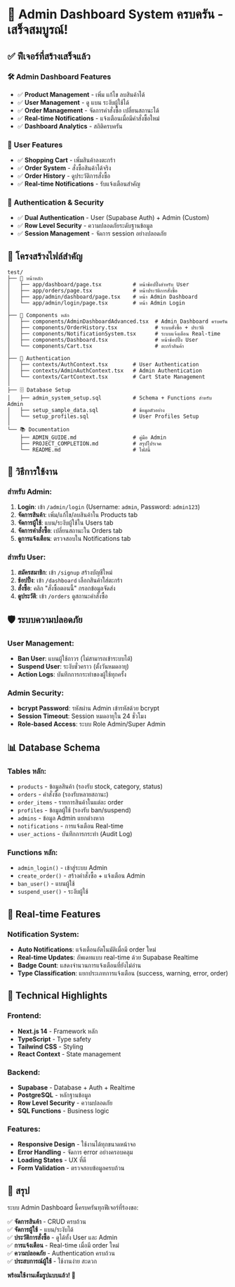# 🎉 **Admin Dashboard System ครบครัน - เสร็จสมบูรณ์!**

## ✅ **ฟีเจอร์ที่สร้างเสร็จแล้ว**

### 🛠️ **Admin Dashboard Features**
- ✅ **Product Management** - เพิ่ม แก้ไข ลบสินค้าได้
- ✅ **User Management** - ดู แบน ระงับผู้ใช้ได้  
- ✅ **Order Management** - จัดการคำสั่งซื้อ เปลี่ยนสถานะได้
- ✅ **Real-time Notifications** - แจ้งเตือนเมื่อมีคำสั่งซื้อใหม่
- ✅ **Dashboard Analytics** - สถิติครบครัน

### 👥 **User Features**
- ✅ **Shopping Cart** - เพิ่มสินค้าลงตะกร้า
- ✅ **Order System** - สั่งซื้อสินค้าได้จริง
- ✅ **Order History** - ดูประวัติการสั่งซื้อ
- ✅ **Real-time Notifications** - รับแจ้งเตือนสำคัญ

### 🔐 **Authentication & Security**
- ✅ **Dual Authentication** - User (Supabase Auth) + Admin (Custom)
- ✅ **Row Level Security** - ความปลอดภัยระดับฐานข้อมูล
- ✅ **Session Management** - จัดการ session อย่างปลอดภัย

## 📁 **โครงสร้างไฟล์สำคัญ**

```
test/
├── 🎯 หน้าหลัก
│   ├── app/dashboard/page.tsx          # หน้าช้อปปิ้งสำหรับ User
│   ├── app/orders/page.tsx             # หน้าประวัติการสั่งซื้อ
│   ├── app/admin/dashboard/page.tsx    # หน้า Admin Dashboard
│   └── app/admin/login/page.tsx        # หน้า Admin Login
│
├── 🧩 Components หลัก
│   ├── components/AdminDashboardAdvanced.tsx  # Admin Dashboard ครบครัน
│   ├── components/OrderHistory.tsx            # ระบบสั่งซื้อ + ประวัติ
│   ├── components/NotificationSystem.tsx      # ระบบแจ้งเตือน Real-time
│   ├── components/Dashboard.tsx               # หน้าช้อปปิ้ง User
│   └── components/Cart.tsx                    # ตะกร้าสินค้า
│
├── 🔑 Authentication
│   ├── contexts/AuthContext.tsx        # User Authentication
│   ├── contexts/AdminAuthContext.tsx   # Admin Authentication
│   └── contexts/CartContext.tsx        # Cart State Management
│
├── 🗄️ Database Setup
│   ├── admin_system_setup.sql          # Schema + Functions สำหรับ Admin
│   ├── setup_sample_data.sql           # ข้อมูลตัวอย่าง
│   └── setup_profiles.sql              # User Profiles Setup
│
└── 📚 Documentation
    ├── ADMIN_GUIDE.md                  # คู่มือ Admin
    ├── PROJECT_COMPLETION.md           # สรุปโปรเจค
    └── README.md                       # ไฟล์นี้
```

## 🚀 **วิธีการใช้งาน**

### สำหรับ Admin:
1. **Login**: เข้า `/admin/login` (Username: `admin`, Password: `admin123`)
2. **จัดการสินค้า**: เพิ่ม/แก้ไข/ลบสินค้าใน Products tab
3. **จัดการผู้ใช้**: แบน/ระงับผู้ใช้ใน Users tab  
4. **จัดการคำสั่งซื้อ**: เปลี่ยนสถานะใน Orders tab
5. **ดูการแจ้งเตือน**: ตรวจสอบใน Notifications tab

### สำหรับ User:
1. **สมัครสมาชิก**: เข้า `/signup` สร้างบัญชีใหม่
2. **ช้อปปิ้ง**: เข้า `/dashboard` เลือกสินค้าใส่ตะกร้า
3. **สั่งซื้อ**: คลิก "สั่งซื้อตอนนี้" กรอกข้อมูลจัดส่ง
4. **ดูประวัติ**: เข้า `/orders` ดูสถานะคำสั่งซื้อ

## 🛡️ **ระบบความปลอดภัย**

### User Management:
- **Ban User**: แบนผู้ใช้ถาวร (ไม่สามารถเข้าระบบได้)
- **Suspend User**: ระงับชั่วคราว (ตั้งวันหมดอายุ)
- **Action Logs**: บันทึกการกระทำของผู้ใช้ทุกครั้ง

### Admin Security:
- **bcrypt Password**: รหัสผ่าน Admin เข้ารหัสด้วย bcrypt
- **Session Timeout**: Session หมดอายุใน 24 ชั่วโมง
- **Role-based Access**: ระบบ Role Admin/Super Admin

## 📊 **Database Schema**

### Tables หลัก:
- `products` - ข้อมูลสินค้า (รองรับ stock, category, status)
- `orders` - คำสั่งซื้อ (รองรับหลายสถานะ)
- `order_items` - รายการสินค้าในแต่ละ order
- `profiles` - ข้อมูลผู้ใช้ (รองรับ ban/suspend)
- `admins` - ข้อมูล Admin แยกต่างหาก
- `notifications` - การแจ้งเตือน Real-time
- `user_actions` - บันทึกการกระทำ (Audit Log)

### Functions หลัก:
- `admin_login()` - เข้าสู่ระบบ Admin
- `create_order()` - สร้างคำสั่งซื้อ + แจ้งเตือน Admin
- `ban_user()` - แบนผู้ใช้
- `suspend_user()` - ระงับผู้ใช้

## 🔔 **Real-time Features**

### Notification System:
- **Auto Notifications**: แจ้งเตือนอัตโนมัติเมื่อมี order ใหม่
- **Real-time Updates**: อัพเดทแบบ real-time ด้วย Supabase Realtime
- **Badge Count**: แสดงจำนวนการแจ้งเตือนที่ยังไม่อ่าน
- **Type Classification**: แยกประเภทการแจ้งเตือน (success, warning, error, order)

## 🎯 **Technical Highlights**

### Frontend:
- **Next.js 14** - Framework หลัก
- **TypeScript** - Type safety
- **Tailwind CSS** - Styling
- **React Context** - State management

### Backend:
- **Supabase** - Database + Auth + Realtime
- **PostgreSQL** - หลักฐานข้อมูล
- **Row Level Security** - ความปลอดภัย
- **SQL Functions** - Business logic

### Features:
- **Responsive Design** - ใช้งานได้ทุกขนาดหน้าจอ
- **Error Handling** - จัดการ error อย่างครอบคลุม
- **Loading States** - UX ที่ดี
- **Form Validation** - ตรวจสอบข้อมูลครบถ้วน

## 🎊 **สรุป**

ระบบ Admin Dashboard นี้ครบครันทุกฟีเจอร์ที่ร้องขอ:

✅ **จัดการสินค้า** - CRUD ครบถ้วน  
✅ **จัดการผู้ใช้** - แบน/ระงับได้  
✅ **ประวัติการสั่งซื้อ** - ดูได้ทั้ง User และ Admin  
✅ **การแจ้งเตือน** - Real-time เมื่อมี order ใหม่  
✅ **ความปลอดภัย** - Authentication ครบถ้วน  
✅ **ประสบการณ์ผู้ใช้** - ใช้งานง่าย สะดวก  

**พร้อมใช้งานเต็มรูปแบบแล้ว! 🚀**